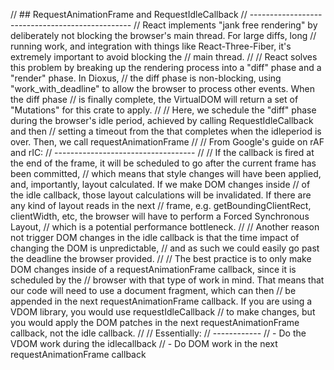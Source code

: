 
// ## RequestAnimationFrame and RequestIdleCallback
// ------------------------------------------------
// React implements "jank free rendering" by deliberately not blocking the browser's main thread. For large diffs, long
// running work, and integration with things like React-Three-Fiber, it's extremely important to avoid blocking the
// main thread.
//
// React solves this problem by breaking up the rendering process into a "diff" phase and a "render" phase. In Dioxus,
// the diff phase is non-blocking, using "work_with_deadline" to allow the browser to process other events. When the diff phase
// is  finally complete, the VirtualDOM will return a set of "Mutations" for this crate to apply.
//
// Here, we schedule the "diff" phase during the browser's idle period, achieved by calling RequestIdleCallback and then
// setting a timeout from the that completes when the idleperiod is over. Then, we call requestAnimationFrame
//
//     From Google's guide on rAF and rIC:
//     -----------------------------------
//
//     If the callback is fired at the end of the frame, it will be scheduled to go after the current frame has been committed,
//     which means that style changes will have been applied, and, importantly, layout calculated. If we make DOM changes inside
//      of the idle callback, those layout calculations will be invalidated. If there are any kind of layout reads in the next
//      frame, e.g. getBoundingClientRect, clientWidth, etc, the browser will have to perform a Forced Synchronous Layout,
//      which is a potential performance bottleneck.
//
//     Another reason not trigger DOM changes in the idle callback is that the time impact of changing the DOM is unpredictable,
//     and as such we could easily go past the deadline the browser provided.
//
//     The best practice is to only make DOM changes inside of a requestAnimationFrame callback, since it is scheduled by the
//     browser with that type of work in mind. That means that our code will need to use a document fragment, which can then
//     be appended in the next requestAnimationFrame callback. If you are using a VDOM library, you would use requestIdleCallback
//     to make changes, but you would apply the DOM patches in the next requestAnimationFrame callback, not the idle callback.
//
//     Essentially:
//     ------------
//     - Do the VDOM work during the idlecallback
//     - Do DOM work in the next requestAnimationFrame callback
